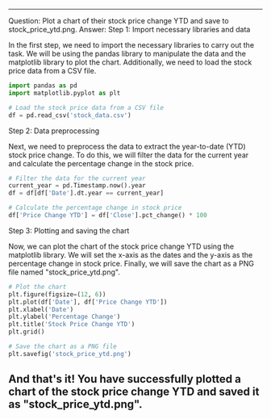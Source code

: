 ---------------------------
Question: Plot a chart of their stock price change YTD and save to stock_price_ytd.png.
Answer:
Step 1: Import necessary libraries and data

In the first step, we need to import the necessary libraries to carry out the task. We will be using the pandas library to manipulate the data and the matplotlib library to plot the chart. Additionally, we need to load the stock price data from a CSV file.

```python
import pandas as pd
import matplotlib.pyplot as plt

# Load the stock price data from a CSV file
df = pd.read_csv('stock_data.csv')
```

Step 2: Data preprocessing

Next, we need to preprocess the data to extract the year-to-date (YTD) stock price change. To do this, we will filter the data for the current year and calculate the percentage change in the stock price.

```python
# Filter the data for the current year
current_year = pd.Timestamp.now().year
df = df[df['Date'].dt.year == current_year]

# Calculate the percentage change in stock price
df['Price Change YTD'] = df['Close'].pct_change() * 100
```

Step 3: Plotting and saving the chart

Now, we can plot the chart of the stock price change YTD using the matplotlib library. We will set the x-axis as the dates and the y-axis as the percentage change in stock price. Finally, we will save the chart as a PNG file named "stock_price_ytd.png".

```python
# Plot the chart
plt.figure(figsize=(12, 6))
plt.plot(df['Date'], df['Price Change YTD'])
plt.xlabel('Date')
plt.ylabel('Percentage Change')
plt.title('Stock Price Change YTD')
plt.grid()

# Save the chart as a PNG file
plt.savefig('stock_price_ytd.png')
```

And that's it! You have successfully plotted a chart of the stock price change YTD and saved it as "stock_price_ytd.png".
---------------------------
